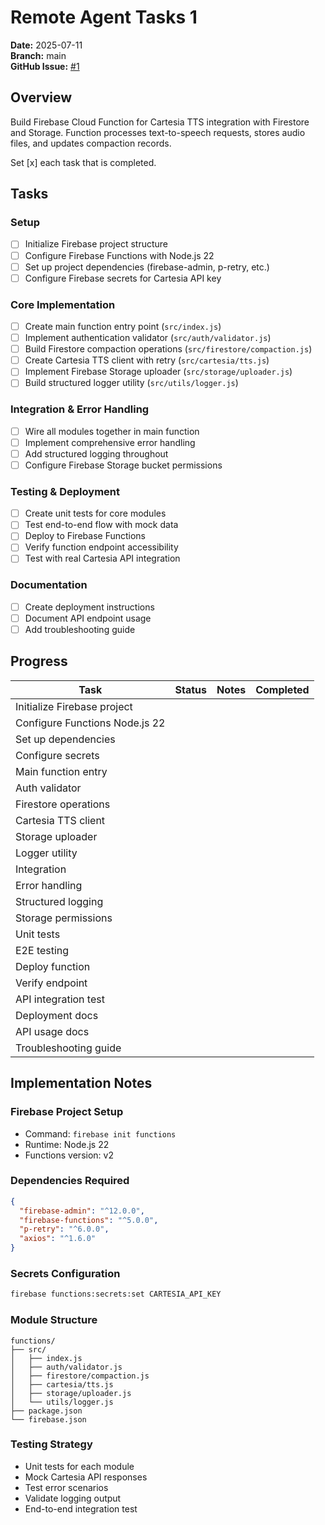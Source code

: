 # Remote Agent Tasks 1

**Date:** 2025-07-11  
**Branch:** main  
**GitHub Issue:** [#1](https://github.com/timfong888/cartesia-firebase-function/issues/1)

## Overview
Build Firebase Cloud Function for Cartesia TTS integration with Firestore and Storage. Function processes text-to-speech requests, stores audio files, and updates compaction records.

Set [x] each task that is completed. 

## Tasks

### Setup
- [ ] Initialize Firebase project structure
- [ ] Configure Firebase Functions with Node.js 22
- [ ] Set up project dependencies (firebase-admin, p-retry, etc.)
- [ ] Configure Firebase secrets for Cartesia API key

### Core Implementation
- [ ] Create main function entry point (`src/index.js`)
- [ ] Implement authentication validator (`src/auth/validator.js`)
- [ ] Build Firestore compaction operations (`src/firestore/compaction.js`)
- [ ] Create Cartesia TTS client with retry (`src/cartesia/tts.js`)
- [ ] Implement Firebase Storage uploader (`src/storage/uploader.js`)
- [ ] Build structured logger utility (`src/utils/logger.js`)

### Integration & Error Handling
- [ ] Wire all modules together in main function
- [ ] Implement comprehensive error handling
- [ ] Add structured logging throughout
- [ ] Configure Firebase Storage bucket permissions

### Testing & Deployment
- [ ] Create unit tests for core modules
- [ ] Test end-to-end flow with mock data
- [ ] Deploy to Firebase Functions
- [ ] Verify function endpoint accessibility
- [ ] Test with real Cartesia API integration

### Documentation
- [ ] Create deployment instructions
- [ ] Document API endpoint usage
- [ ] Add troubleshooting guide

## Progress

| Task | Status | Notes | Completed |
|------|--------|-------|-----------|
| Initialize Firebase project | | | |
| Configure Functions Node.js 22 | | | |
| Set up dependencies | | | |
| Configure secrets | | | |
| Main function entry | | | |
| Auth validator | | | |
| Firestore operations | | | |
| Cartesia TTS client | | | |
| Storage uploader | | | |
| Logger utility | | | |
| Integration | | | |
| Error handling | | | |
| Structured logging | | | |
| Storage permissions | | | |
| Unit tests | | | |
| E2E testing | | | |
| Deploy function | | | |
| Verify endpoint | | | |
| API integration test | | | |
| Deployment docs | | | |
| API usage docs | | | |
| Troubleshooting guide | | | |

## Implementation Notes

### Firebase Project Setup
- Command: `firebase init functions`
- Runtime: Node.js 22
- Functions version: v2

### Dependencies Required
```json
{
  "firebase-admin": "^12.0.0",
  "firebase-functions": "^5.0.0",
  "p-retry": "^6.0.0",
  "axios": "^1.6.0"
}
```

### Secrets Configuration
```bash
firebase functions:secrets:set CARTESIA_API_KEY
```

### Module Structure
```
functions/
├── src/
│   ├── index.js
│   ├── auth/validator.js
│   ├── firestore/compaction.js
│   ├── cartesia/tts.js
│   ├── storage/uploader.js
│   └── utils/logger.js
├── package.json
└── firebase.json
```

### Testing Strategy
- Unit tests for each module
- Mock Cartesia API responses
- Test error scenarios
- Validate logging output
- End-to-end integration test
